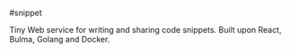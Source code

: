 #snippet 

Tiny Web service for writing and sharing code snippets. Built upon React, Bulma, Golang and Docker.
